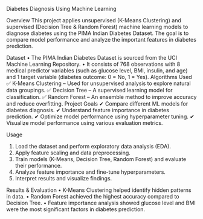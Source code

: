 Diabetes Diagnosis Using Machine Learning

Overview
This project applies unsupervised (K-Means Clustering) and supervised (Decision Tree & Random Forest) machine learning models to diagnose diabetes using the PIMA Indian Diabetes Dataset. The goal is to compare model performance and analyze the important features in diabetes prediction.

Dataset
•	The PIMA Indian Diabetes Dataset is sourced from the UCI Machine Learning Repository.
•	It consists of 768 observations with 8 medical predictor variables (such as glucose level, BMI, insulin, and age) and 1 target variable (diabetes outcome: 0 = No, 1 = Yes).
Algorithms Used
✅ K-Means Clustering – Used for unsupervised analysis to explore natural data groupings. ✅ Decision Tree – A supervised learning model for classification. ✅ Random Forest – An ensemble method to improve accuracy and reduce overfitting.
Project Goals
✔ Compare different ML models for diabetes diagnosis. ✔ Understand feature importance in diabetes prediction. ✔ Optimize model performance using hyperparameter tuning. ✔ Visualize model performance using various evaluation metrics.

Usage
1.	Load the dataset and perform exploratory data analysis (EDA).
2.	Apply feature scaling and data preprocessing.
3.	Train models (K-Means, Decision Tree, Random Forest) and evaluate their performance.
4.	Analyze feature importance and fine-tune hyperparameters.
5.	Interpret results and visualize findings.

Results & Evaluation
•	K-Means Clustering helped identify hidden patterns in data.
•	Random Forest achieved the highest accuracy compared to Decision Tree.
•	Feature importance analysis showed glucose level and BMI were the most significant factors in diabetes prediction.
